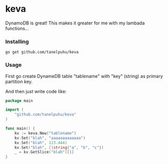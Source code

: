 # keva

DynamoDB is great! This makes it greater for me with my lambada functions...

### Installing

`go get github.com/tanelpuhu/keva`



### Usage

First go create DynameDB table "tablename" with "key" (string) as primary
partition key.

And then just write code like:

```go
package main

import (
	"github.com/tanelpuhu/keva"
)

func main() {
	kv := keva.New("tablename")
	kv.Set("blah", "aaaaaaaaaaaaa")
	kv.Set("blah", 123.444)
	kv.Set("blah", []string{"a", "b", "c"})
	_ = kv.GetSlice("blah")[1]
}
```
